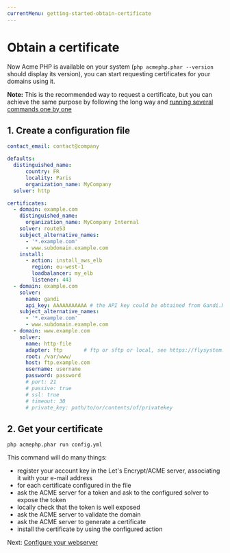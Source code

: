 ```yaml
---
currentMenu: getting-started-obtain-certificate
---
```


# Obtain a certificate

Now Acme PHP is available on your system (`php acmephp.phar --version` should display its version),
you can start requesting certificates for your domains using it.

**Note:** This is the recommended way to request a certificate, but you can
achieve the same purpose by following the long way and [running several
commands one by one](/documentation/getting-started/2-obtain-certificate-hard.html)

## 1. Create a configuration file

``` yaml
contact_email: contact@company

defaults:
  distinguished_name:
      country: FR
      locality: Paris
      organization_name: MyCompany
  solver: http

certificates:
  - domain: example.com
    distinguished_name:
      organization_name: MyCompany Internal
    solver: route53
    subject_alternative_names:
      - '*.example.com'
      - www.subdomain.example.com
    install:
      - action: install_aws_elb
        region: eu-west-1
        loadbalancer: my_elb
        listener: 443
  - domain: example.com
    solver:
      name: gandi
      api_key: AAAAAAAAAAA # the API key could be obtained from Gandi.Net Admin Panel
    subject_alternative_names:
      - '*.example.com'
      - www.subdomain.example.com
  - domain: www.example.com
    solver:
      name: http-file
      adapter: ftp       # ftp or sftp or local, see https://flysystem.thephpleague.com/
      root: /var/www/
      host: ftp.example.com
      username: username
      password: password
      # port: 21
      # passive: true
      # ssl: true
      # timeout: 30
      # private_key: path/to/or/contents/of/privatekey
```

## 2. Get your certificate

``` console
php acmephp.phar run config.yml
```

This command will do many things:
- register your account key in the Let's Encrypt/ACME server, associating it with your e-mail address
- for each certificate configured in the file
- ask the ACME server for a token and ask to the configured solver to expose the token
- locally check that the token is well exposed
- ask the ACME server to validate the domain
- ask the ACME server to generate a certificate
- install the certificate by using the configured action

Next: [Configure your webserver](/documentation/getting-started/3-configure-webserver.html)
